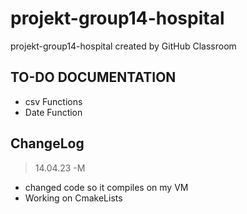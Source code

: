 # projekt-group14-hospital
projekt-group14-hospital created by GitHub Classroom


## TO-DO DOCUMENTATION
* csv Functions
* Date Function

## ChangeLog
> 14.04.23 -M
* changed code so it compiles on my VM
* Working on CmakeLists
